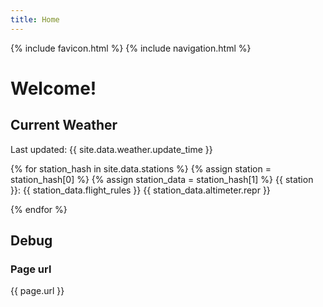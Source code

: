 ```yaml
---
title: Home
---
```

{% include favicon.html %}
{% include navigation.html %}

# Welcome!

## Current Weather

Last updated: {{ site.data.weather.update_time }}

{% for station_hash in site.data.stations %}
{% assign station = station_hash[0] %}
{% assign station_data = station_hash[1] %}
{{ station }}: {{ station_data.flight_rules }} {{ station_data.altimeter.repr }}

{% endfor %}

## Debug

### Page url
{{ page.url }}

